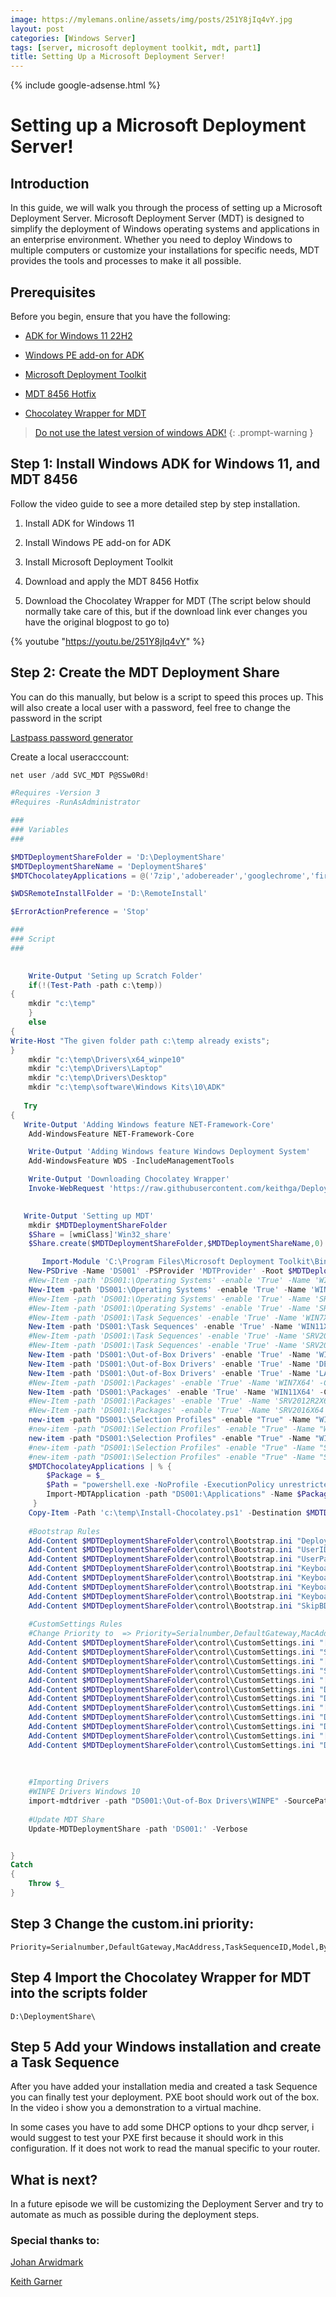 ```yaml
---
image: https://mylemans.online/assets/img/posts/251Y8jIq4vY.jpg
layout: post
categories: [Windows Server]
tags: [server, microsoft deployment toolkit, mdt, part1]
title: Setting Up a Microsoft Deployment Server!
---
```


{% include google-adsense.html %}

# Setting up a Microsoft Deployment Server!

## Introduction

In this guide, we will walk you through the process of setting up a Microsoft Deployment Server. Microsoft Deployment Server (MDT) is designed to simplify the deployment of Windows operating systems and applications in an enterprise environment. Whether you need to deploy Windows to multiple computers or customize your installations for specific needs, MDT provides the tools and processes to make it all possible.

## Prerequisites

Before you begin, ensure that you have the following:

* [ADK for Windows 11 22H2](https://go.microsoft.com/fwlink/?linkid=2196127)

* [Windows PE add-on for ADK](https://go.microsoft.com/fwlink/?linkid=2196224)

* [Microsoft Deployment Toolkit](https://www.microsoft.com/en-us/download/details.aspx?id=54259)

* [MDT 8456 Hotfix](https://support.microsoft.com/en-us/topic/windows-10-deployments-fail-with-microsoft-deployment-toolkit-on-computers-with-bios-type-firmware-70557b0b-6be3-81d2-556f-b313e29e2cb7)

* [Chocolatey Wrapper for MDT](https://keithga.wordpress.com/2014/11/25/new-tool-chocolatey-wrapper-for-mdt/)

> [Do not use the latest version of windows ADK!](https://www.deploymentresearch.com/windows-11-deployment-using-mdt-8456-with-windows-adk-24h2-build-26100/)
{: .prompt-warning }

## Step 1: Install Windows ADK for Windows 11, and MDT 8456

Follow the video guide to see a more detailed step by step installation.

1) Install ADK for Windows 11

2) Install Windows PE add-on for ADK

3) Install Microsoft Deployment Toolkit

4) Download and apply the MDT 8456 Hotfix

5) Download the Chocolatey Wrapper for MDT (The script below should normally take care of this, but if the download link ever changes you have the original blogpost to go to)

{% youtube "https://youtu.be/251Y8jIq4vY" %}

## Step 2: Create the MDT Deployment Share

You can do this manually, but below is a script to speed this proces up.
This will also create a local user with a password, feel free to change the password in the script

[Lastpass password generator](https://www.lastpass.com/nl/features/password-generator)

Create a local useracccount:

```powershell
net user /add SVC_MDT P@SSw0Rd!
```

```powershell
#Requires -Version 3
#Requires -RunAsAdministrator

###
### Variables
###

$MDTDeploymentShareFolder = 'D:\DeploymentShare'
$MDTDeploymentShareName = 'DeploymentShare$'
$MDTChocolateyApplications = @('7zip','adobereader','googlechrome','firefox','javaruntime','dotnet3.5','dotnet4.5') # You need a chocolatey wrapper in order for this to work https://keithga.wordpress.com/2014/11/25/new-tool-chocolatey-wrapper-for-mdt/

$WDSRemoteInstallFolder = 'D:\RemoteInstall'

$ErrorActionPreference = 'Stop'

###
### Script
###

	
	Write-Output 'Seting up Scratch Folder'
    if(!(Test-Path -path c:\temp))  
{  
	mkdir "c:\temp"
    }
    else 
{ 
Write-Host "The given folder path c:\temp already exists"; 
}
	mkdir "c:\temp\Drivers\x64_winpe10"
	mkdir "c:\temp\Drivers\Laptop"
	mkdir "c:\temp\Drivers\Desktop"
	mkdir "c:\temp\software\Windows Kits\10\ADK"
	
   Try
{
   Write-Output 'Adding Windows feature NET-Framework-Core'
    Add-WindowsFeature NET-Framework-Core

    Write-Output 'Adding Windows feature Windows Deployment System'
    Add-WindowsFeature WDS -IncludeManagementTools

	Write-Output 'Downloading Chocolatey Wrapper'
	Invoke-WebRequest 'https://raw.githubusercontent.com/keithga/DeployShared/master/Templates/Distribution/Scripts/Extras/Install-Chocolatey.ps1' -Outfile 'c:\temp\Install-Chocolatey.ps1'
  

   Write-Output 'Setting up MDT'
    mkdir $MDTDeploymentShareFolder
    $Share = [wmiClass]'Win32_share'
    $Share.create($MDTDeploymentShareFolder,$MDTDeploymentShareName,0)

       Import-Module 'C:\Program Files\Microsoft Deployment Toolkit\Bin\MicrosoftDeploymentToolkit.psd1' -Force    
    New-PSDrive -Name 'DS001' -PSProvider 'MDTProvider' -Root $MDTDeploymentShareFolder -NetworkPath "\\$env:COMPUTERNAME\$MDTDeploymentShareName" -Description 'DeploymentShare' -Verbose | Add-MDTPersistentDrive -Verbose
    #New-Item -path 'DS001:\Operating Systems' -enable 'True' -Name 'WIN7X64' -Comments '' -ItemType folder -Verbose
    New-Item -path 'DS001:\Operating Systems' -enable 'True' -Name 'WIN11X64' -Comments '' -ItemType folder -Verbose
    #New-Item -path 'DS001:\Operating Systems' -enable 'True' -Name 'SRV2012R2X64' -Comments '' -ItemType folder -Verbose
    #New-Item -path 'DS001:\Operating Systems' -enable 'True' -Name 'SRV2016X64' -Comments '' -ItemType folder -Verbose
    #New-Item -path 'DS001:\Task Sequences' -enable 'True' -Name 'WIN7X64' -Comments '' -ItemType folder -Verbose
    New-Item -path 'DS001:\Task Sequences' -enable 'True' -Name 'WIN11X64' -Comments '' -ItemType folder -Verbose
    #New-Item -path 'DS001:\Task Sequences' -enable 'True' -Name 'SRV2012R2X64' -Comments '' -ItemType folder -Verbose
    #New-Item -path 'DS001:\Task Sequences' -enable 'True' -Name 'SRV2016X64' -Comments '' -ItemType folder -Verbose
    New-Item -path 'DS001:\Out-of-Box Drivers' -enable 'True' -Name 'WINPE' -Comments '' -ItemType folder -Verbose
    New-Item -path 'DS001:\Out-of-Box Drivers' -enable 'True' -Name 'DESKTOP' -Comments '' -ItemType folder -Verbose
    New-Item -path 'DS001:\Out-of-Box Drivers' -enable 'True' -Name 'LAPTOP' -Comments '' -ItemType folder -Verbose
    #New-Item -path 'DS001:\Packages' -enable 'True' -Name 'WIN7X64' -Comments '' -ItemType folder -Verbose
    New-Item -path 'DS001:\Packages' -enable 'True' -Name 'WIN11X64' -Comments '' -ItemType folder -Verbose
    #New-Item -path 'DS001:\Packages' -enable 'True' -Name 'SRV2012R2X64' -Comments '' -ItemType folder -Verbose
    #New-Item -path 'DS001:\Packages' -enable 'True' -Name 'SRV2016X64' -Comments '' -ItemType folder -Verbose
    new-item -path "DS001:\Selection Profiles" -enable "True" -Name "WINPE" -Comments "" -Definition "<SelectionProfile><Include path=`"Out-of-Box Drivers\WINPE`" /></SelectionProfile>" -ReadOnly "False" -Verbose
    #new-item -path "DS001:\Selection Profiles" -enable "True" -Name "WIN7X64" -Comments "" -Definition "<SelectionProfile><Include path=`"Packages\WIN7X64`" /></SelectionProfile>" -ReadOnly "False" -Verbose
    new-item -path "DS001:\Selection Profiles" -enable "True" -Name "WIN11X64" -Comments "" -Definition "<SelectionProfile><Include path=`"Packages\WIN11X64`" /></SelectionProfile>" -ReadOnly "False" -Verbose
    #new-item -path "DS001:\Selection Profiles" -enable "True" -Name "SRV2012R2X64" -Comments "" -Definition "<SelectionProfile><Include path=`"Packages\SRV2012R2X64`" /></SelectionProfile>" -ReadOnly "False" -Verbose
    #new-item -path "DS001:\Selection Profiles" -enable "True" -Name "SRV2016X64" -Comments "" -Definition "<SelectionProfile><Include path=`"Packages\SRV2016X64`" /></SelectionProfile>" -ReadOnly "False" -Verbose
    $MDTChocolateyApplications | % {
        $Package = $_
        $Path = "powershell.exe -NoProfile -ExecutionPolicy unrestricted `"%ScriptRoot%\Install-Chocolatey.ps1`" -verbose -Packages `"$Package`""
        Import-MDTApplication -path "DS001:\Applications" -Name $Package -ShortName $Package -NoSource -CommandLine $Path -Enable $true
     }
    Copy-Item -Path 'c:\temp\Install-Chocolatey.ps1' -Destination $MDTDeploymentShareFolder\Scripts
	
	#Bootstrap Rules
	Add-Content $MDTDeploymentShareFolder\control\Bootstrap.ini "DeployRoot=\\$env:computername\DeploymentShare$"
	Add-Content $MDTDeploymentShareFolder\control\Bootstrap.ini "UserID=$env:computername\SVC_MDT" #Change $env:computername to domain name if needed.
	Add-Content $MDTDeploymentShareFolder\control\Bootstrap.ini "UserPassword=P@SSw0Rd!"
    Add-Content $MDTDeploymentShareFolder\control\Bootstrap.ini "KeyboardLocalePE=0813:00000813"
    Add-Content $MDTDeploymentShareFolder\control\Bootstrap.ini "KeyboardLocale=0813:00000813"
    Add-Content $MDTDeploymentShareFolder\control\Bootstrap.ini "KeyboardLocalePE=nl-BE"
    Add-Content $MDTDeploymentShareFolder\control\Bootstrap.ini "KeyboardLocale=nl-BE"
    Add-Content $MDTDeploymentShareFolder\control\Bootstrap.ini "SkipBDDWelcome=YES"
	
	#CustomSettings Rules
	#Change Priority to  => Priority=Serialnumber,DefaultGateway,MacAddress,TaskSequenceID,Model,ByLaptopType,ByDesktopType
	Add-Content $MDTDeploymentShareFolder\control\CustomSettings.ini "[ByLaptopType]"
	Add-Content $MDTDeploymentShareFolder\control\CustomSettings.ini "Subsection=Laptop-%IsLaptop%"
	Add-Content $MDTDeploymentShareFolder\control\CustomSettings.ini "[ByDesktopType]"
	Add-Content $MDTDeploymentShareFolder\control\CustomSettings.ini "Subsection=Desktop-%IsDesktop%"
	Add-Content $MDTDeploymentShareFolder\control\CustomSettings.ini "[Laptop-True]"
	Add-Content $MDTDeploymentShareFolder\control\CustomSettings.ini "DriverGroup001=LAPTOP\%Model%"
	Add-Content $MDTDeploymentShareFolder\control\CustomSettings.ini "DriverSelectionProfile=nothing"
	Add-Content $MDTDeploymentShareFolder\control\CustomSettings.ini "[Desktop-True]"
	Add-Content $MDTDeploymentShareFolder\control\CustomSettings.ini "DriverGroup001=DESKTOP\%Model%"
	Add-Content $MDTDeploymentShareFolder\control\CustomSettings.ini "DriverSelectionProfile=nothing"
	Add-Content $MDTDeploymentShareFolder\control\CustomSettings.ini "[Virtual Machine]"
	Add-Content $MDTDeploymentShareFolder\control\CustomSettings.ini "DriverSelectionProfile=nothing"
	
	
	
	#Importing Drivers
	#WINPE Drivers Windows 10
	import-mdtdriver -path "DS001:\Out-of-Box Drivers\WINPE" -SourcePath "c:\temp\Drivers\x64_winpe10" -ImportDuplicates -Verbose
		
	#Update MDT Share	
    Update-MDTDeploymentShare -path 'DS001:' -Verbose


}
Catch
{
    Throw $_
} 
```

## Step 3 Change the custom.ini priority:

```
Priority=Serialnumber,DefaultGateway,MacAddress,TaskSequenceID,Model,ByLaptopType,ByDesktopType,Default
```

## Step 4 Import the Chocolatey Wrapper for MDT into the scripts folder

```
D:\DeploymentShare\
```
## Step 5 Add your Windows installation and create a Task Sequence

After you have added your installation media and created a task Sequence you can finally test your deployment.
PXE boot should work out of the box. In the video i show you a demonstration to a virtual machine.

In some cases you have to add some DHCP options to your dhcp server, i would suggest to test your PXE first because it should work in this configuration. If it does not work to read the manual specific to your router.

## What is next?

In a future episode we will be customizing the Deployment Server and try to automate as much as possible during the deployment steps.


### Special thanks to:

[Johan Arwidmark](https://www.deploymentresearch.com/)

[Keith Garner](https://keithga.wordpress.com/)
